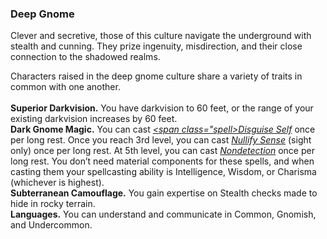### Deep Gnome

Clever and secretive, those of this culture navigate the underground with stealth and cunning.
They prize ingenuity, misdirection, and their close connection to the shadowed realms.

Characters raised in the deep gnome culture share a variety of traits in common with one another.
\
\
**Superior Darkvision.**
You have darkvision to 60 feet, or the range of your existing darkvision increases by 60 feet.
\
**Dark Gnome Magic.**
You can cast _[<span class="spell>Disguise Self</span>](#Disguise_Self_disguise_self)_ once per long rest.
Once you reach 3rd level, you can cast _[<span class="spell">Nullify Sense</span>](#Nullify_Sense_nullify_sense)_ (sight only) once per long rest.
At 5th level, you can cast _[<span class="spell">Nondetection</span>](#Nondetection_nondetection)_ once per long rest.
You don’t need material components for these spells, and when casting them your spellcasting ability is Intelligence, Wisdom, or Charisma (whichever is highest).
\
**Subterranean Camouflage.**
You gain expertise on Stealth checks made to hide in rocky terrain.
\
**Languages.**
You can understand and communicate in Common, Gnomish, and Undercommon.
